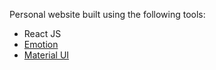 Personal website built using the following tools: 
* React JS
* [Emotion](https://github.com/emotion-js/emotion)
* [Material UI](https://github.com/mui-org/material-ui)


